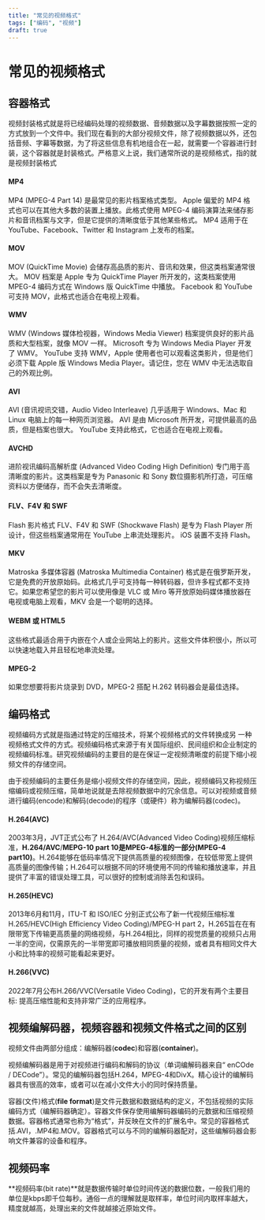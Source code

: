 ```yaml
---
title: "常见的视频格式"
tags: ["编码", "视频"]
draft: true
---
```


# 常见的视频格式

## 容器格式

视频封装格式就是将已经编码处理的视频数据、音频数据以及字幕数据按照一定的方式放到一个文件中。我们现在看到的大部分视频文件，除了视频数据以外，还包括音频、字幕等数据，为了将这些信息有机地组合在一起，就需要一个容器进行封装，这个容器就是封装格式。严格意义上说，我们通常所说的是视频格式，指的就是视频封装格式

#### MP4

MP4 (MPEG-4 Part 14) 是最常见的影片档案格式类型。 Apple 偏爱的 MP4 格式也可以在其他大多数的装置上播放。此格式使用 MPEG-4 编码演算法来储存影片和音讯档案与文字，但是它提供的清晰度低于其他某些格式。 MP4 适用于在 YouTube、Facebook、Twitter 和 Instagram 上发布的档案。

#### MOV

MOV (QuickTime Movie) 会储存高品质的影片、音讯和效果，但这类档案通常很大。 MOV 档案是 Apple 专为 QuickTime Player 所开发的，这类档案使用 MPEG-4 编码方式在 Windows 版 QuickTime 中播放。 Facebook 和 YouTube 可支持 MOV，此格式也适合在电视上观看。

#### WMV

WMV (Windows 媒体检视器，Windows Media Viewer) 档案提供良好的影片品质和大型档案，就像 MOV 一样。 Microsoft 专为 Windows Media Player 开发了 WMV。 YouTube 支持 WMV，Apple 使用者也可以观看这类影片，但是他们必须下载 Apple 版 Windows Media Player。请记住，您在 WMV 中无法选取自己的外观比例。

#### AVI

AVI (音讯视讯交错，Audio Video Interleave) 几乎适用于 Windows、Mac 和 Linux 电脑上的每一种网页浏览器。 AVI 是由 Microsoft 所开发，可提供最高的品质，但是档案也很大。 YouTube 支持此格式，它也适合在电视上观看。

#### AVCHD

进阶视讯编码高解析度 (Advanced Video Coding High Definition) 专门用于高清晰度的影片。这类档案是专为 Panasonic 和 Sony 数位摄影机所打造，可压缩资料以方便储存，而不会失去清晰度。

#### FLV、F4V 和 SWF

Flash 影片格式 FLV、F4V 和 SWF (Shockwave Flash) 是专为 Flash Player 所设计，但这些档案通常用在 YouTube 上串流处理影片。 iOS 装置不支持 Flash。

#### MKV

Matroska 多媒体容器 (Matroska Multimedia Container) 格式是在俄罗斯开发，它是免费的开放原始码。此格式几乎可支持每一种转码器，但许多程式都不支持它。如果您希望您的影片可以使用像是 VLC 或 Miro 等开放原始码媒体播放器在电视或电脑上观看，MKV 会是一个聪明的选择。

#### WEBM 或 HTML5

这些格式最适合用于内嵌在个人或企业网站上的影片。这些文件体积很小，所以可以快速地载入并且轻松地串流处理。

#### MPEG-2

如果您想要将影片烧录到 DVD，MPEG-2 搭配 H.262 转码器会是最佳选择。

## 编码格式

视频编码方式就是指通过特定的压缩技术，将某个视频格式的文件转换成另 一种视频格式文件的方式。视频编码格式来源于有关国际组织、民间组织和企业制定的视频编码标准。研究视频编码的主要目的是在保证一定视频清晰度的前提下缩小视频文件的存储空间。

由于视频编码的主要任务是缩小视频文件的存储空间，因此，视频编码又称视频压缩编码或视频压缩，简单地说就是去除视频数据中的冗余信息。可以对视频或音频进行编码(encode)和解码(decode)的程序（或硬件）称为编解码器(codec)。

#### H.264(AVC)

2003年3月，JVT正式公布了 H.264/AVC(Advanced Video Coding)视频压缩标准，**H.264/AVC**/**MEPG-10 part 10是MPEG-4标准的一部分(MPEG-4 part10)**。H.264能够在低码率情况下提供高质量的视频图像，在较低带宽上提供高质量的图像传输；H.264可以根据不同的环境使用不同的传输和播放速率，并且提供了丰富的错误处理工具，可以很好的控制或消除丢包和误码。

#### H.265(HEVC)

2013年6月和11月，ITU-T 和 ISO/IEC 分别正式公布了新一代视频压缩标准H.265/HEVC(High Efficiency Video Coding)/MPEG-H part 2，H.265旨在在有限带宽下传输更高质量的网络视频，与H.264相比，同样的视觉质量的视频只占用一半的空间，仅需原先的一半带宽即可播放相同质量的视频，或者具有相同文件大小和比特率的视频可能看起来更好。

#### H.266(VVC)

2022年7月公布H.266/VVC(Versatile Video Coding)，它的开发有两个主要目标: 提高压缩性能和支持非常广泛的应用程序。

## 视频编解码器，视频容器和视频文件格式之间的区别

视频文件由两部分组成：编解码器(**codec**)和容器(**container**)。

视频编解码器是用于对视频进行编码和解码的协议（单词编解码器来自“ enCOde / DECode”）。常见的编解码器包括H.264，MPEG-4和DivX。精心设计的编解码器具有很高的效率，或者可以在减小文件大小的同时保持质量。

容器(文件)格式(**file format**)是文件元数据和数据结构的定义，不包括视频的实际编码方式（编解码器确定）。容器文件保存使用编解码器编码的元数据和压缩视频数据。容器格式通常也称为“格式”，并反映在文件的扩展名中。常见的容器格式括.AVI，.MP4和.MOV。容器格式可以与不同的编解码器配对，这些编解码器会影响文件兼容的设备和程序。

## 视频码率

**视频码率(bit rate)**就是数据传输时单位时间传送的数据位数，一般我们用的单位是kbps即千位每秒。通俗一点的理解就是取样率，单位时间内取样率越大，精度就越高，处理出来的文件就越接近原始文件。
